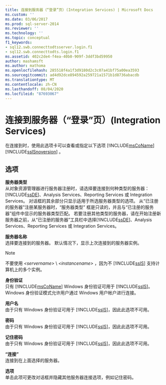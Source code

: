 ```yaml
---
title: 连接到服务器（“登录”页）(Integration Services) | Microsoft Docs
ms.custom: ''
ms.date: 03/06/2017
ms.prod: sql-server-2014
ms.reviewer: ''
ms.technology: ''
ms.topic: conceptual
f1_keywords:
- sql12.swb.connecttodtsserver.login.f1
- sql12.swb.connecttodts.login.f1
ms.assetid: 402c2de4-f4ea-40b0-909f-3ddf3bd59950
author: mashamsft
ms.author: mathoma
ms.openlocfilehash: 285518f4a1f3d9180d2c3c07a41bf75a00ea3593
ms.sourcegitcommit: ad4d92dce894592a259721a1571b1d8736abacdb
ms.translationtype: MT
ms.contentlocale: zh-CN
ms.lasthandoff: 08/04/2020
ms.locfileid: "87693067"
---
```

# <a name="connect-to-server-login-page-integration-services"></a>连接到服务器（“登录”页）(Integration Services)
  在连接到时，使用此选项卡可以查看或指定以下选项 [!INCLUDE[msCoName](../includes/msconame-md.md)] [!INCLUDE[ssISnoversion](../includes/ssisnoversion-md.md)] 。  
  
## <a name="options"></a>选项  
 **服务器类型**  
 从对象资源管理器进行服务器注册时，请选择要连接到何种类型的服务器： [!INCLUDE[ssDE](../includes/ssde-md.md)]、Analysis Services、Reporting Services 或 Integration Services。 对话框的其余部分只显示适用于所选服务器类型的选项。 从“已注册的服务器”注册某服务器时，“服务器类型”  框是只读的，并且与“已注册的服务器”组件中显示的服务器类型匹配。 若要注册其他类型的服务器，请在开始注册新服务器之前，从“已注册的服务器”工具栏中选择[!INCLUDE[ssDE](../includes/ssde-md.md)]、Analysis Services、Reporting Services 或 Integration Services。  
  
 **服务器名称**  
 选择要连接到的服务器。 默认情况下，显示上次连接到的服务器实例。  
  
> [!NOTE]  
>  不要使用 *\<servername>* \\ *\<instancename>* ，因为不 [!INCLUDE[ssIS](../includes/ssis-md.md)] 支持计算机上的多个实例。  
  
 **身份验证**  
 只有 [!INCLUDE[msCoName](../includes/msconame-md.md)] Windows 身份验证可用于 [!INCLUDE[ssIS](../includes/ssis-md.md)]。 Windows 身份验证模式允许用户通过 Windows 用户帐户进行连接。  
  
 **用户名**  
 由于只有 Windows 身份验证可用于 [!INCLUDE[ssIS](../includes/ssis-md.md)]，因此此选项不可用。  
  
 **密码**  
 由于只有 Windows 身份验证可用于 [!INCLUDE[ssIS](../includes/ssis-md.md)]，因此此选项不可用。  
  
 **记住密码**  
 由于只有 Windows 身份验证可用于 [!INCLUDE[ssIS](../includes/ssis-md.md)]，因此此选项不可用。  
  
 **“连接”**  
 连接到在上面选择的服务器。  
  
 **选项**  
 单击此项可更改对话框并隐藏其他服务器连接选项，例如记住密码。  
  
  
